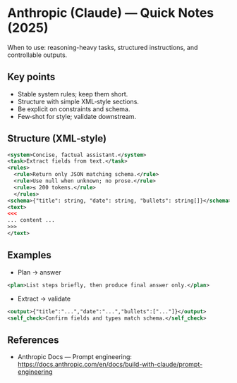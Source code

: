 # Anthropic (Claude) — Quick Notes (2025)

When to use: reasoning-heavy tasks, structured instructions, and controllable outputs.

## Key points
- Stable system rules; keep them short.
- Structure with simple XML‑style sections.
- Be explicit on constraints and schema.
- Few‑shot for style; validate downstream.

## Structure (XML‑style)
```xml
<system>Concise, factual assistant.</system>
<task>Extract fields from text.</task>
<rules>
  <rule>Return only JSON matching schema.</rule>
  <rule>Use null when unknown; no prose.</rule>
  <rule>≤ 200 tokens.</rule>
  </rules>
<schema>{"title": string, "date": string, "bullets": string[]}</schema>
<text>
<<<
... content ...
>>>
</text>
```

## Examples
- Plan → answer
```xml
<plan>List steps briefly, then produce final answer only.</plan>
```

- Extract → validate
```xml
<output>{"title":"...","date":"...","bullets":["..."]}</output>
<self_check>Confirm fields and types match schema.</self_check>
```

## References
- Anthropic Docs — Prompt engineering: https://docs.anthropic.com/en/docs/build-with-claude/prompt-engineering